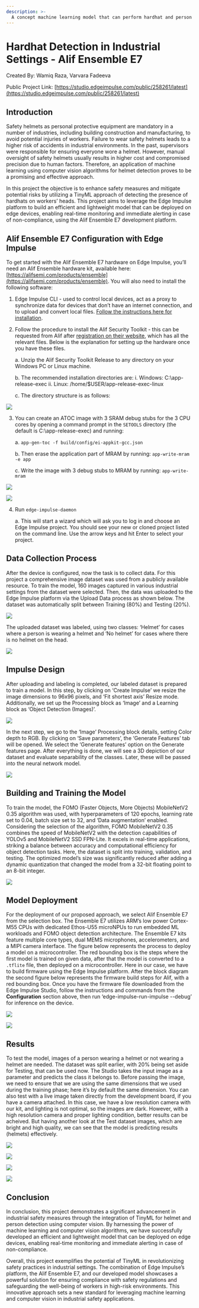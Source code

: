 ```yaml
---
description: >-
  A concept machine learning model that can perform hardhat and person detection using computer vision on the Alif Ensemble E7.
---
```


# Hardhat Detection in Industrial Settings - Alif Ensemble E7

Created By: Wamiq Raza, Varvara Fadeeva

Public Project Link: [https://studio.edgeimpulse.com/public/258261/latest](https://studio.edgeimpulse.com/public/258261/latest)

## Introduction

Safety helmets as personal protective equipment are mandatory in a number of industries, including building construction and manufacturing, to avoid potential injuries of workers. Failure to wear safety helmets leads to a higher risk of accidents in industrial environments. In the past, supervisors were responsible for ensuring everyone wore a helmet. However, manual oversight of safety helmets usually results in higher cost and compromised precision due to human factors. Therefore, an application of machine learning using computer vision algorithms for helmet detection proves to be a promising and effective approach.

In this project the objective is to enhance safety measures and mitigate potential risks by utilizing a TinyML approach of detecting the presence of hardhats on workers’ heads. This project aims to leverage the Edge Impulse platform to build an efficient and lightweight model that can be deployed on edge devices, enabling real-time monitoring and immediate alerting in case of non-compliance, using the Alif Ensemble E7 development platform.

## Alif Ensemble E7 Configuration with Edge Impulse

To get started with the Alif Ensemble E7 hardware on Edge Impulse, you’ll need an Alif Ensemble hardware kit, available here:  [https://alifsemi.com/products/ensemble](https://alifsemi.com/products/ensemble).  You will also need to install the following software:

1. Edge Impulse CLI -  used to control local devices, act as a proxy to synchronize data for devices that don’t have an internet connection, and to upload and convert local files. [Follow the instructions here for installation](https://docs.edgeimpulse.com/docs/tools/edge-impulse-cli/cli-installation).

2. Follow the procedure to install the Alif Security Toolkit - this can be requested from Alif after [registration on their website](https://alifsemi.com/login/register), which has all the relevant files. Below is the explanation for setting up the hardware once you have these files.

	a. Unzip the Alif Security Toolkit Release to any directory on your Windows PC or Linux machine.

	b. The recommended <release-location> installation directories are:
		i. Windows: C:\app-release-exec
		ii. Linux: /home/$USER/app-release-exec-linux

	c. The directory structure is as follows:

![](../.gitbook/assets/helmet-detection-alif-ensemble/files.jpg)

3. You can create an ATOC image with 3 SRAM debug stubs for the 3 CPU cores by opening a command prompt in the `SETOOLS` directory (the default is C:\app-release-exec) and running:

	a. `app-gen-toc -f build/config/ei-appkit-gcc.json`

	b. Then erase the application part of MRAM by running:	`app-write-mram -e app`

	c. Write the image with 3 debug stubs to MRAM by running:  `app-write-mram`

![](../.gitbook/assets/helmet-detection-alif-ensemble/command-1.jpg)

![](../.gitbook/assets/helmet-detection-alif-ensemble/command-2.jpg)

4. Run `edge-impulse-daemon`

	a. This will start a wizard which will ask you to log in and choose an Edge Impulse project. You should see your new or cloned project listed on the command line. Use the arrow keys and hit Enter to select your project.

## Data Collection Process

After the device is configured, now the task is to collect data. For this project a comprehensive image dataset was used from a publicly available resource. To train the model, 160 images captured in various industrial settings from the dataset were selected. Then, the data was uploaded to the Edge Impulse platform via the Upload Data process as shown below. The dataset was automatically split between Training (80%) and Testing (20%).

![](../.gitbook/assets/helmet-detection-alif-ensemble/upload.jpg)

The uploaded dataset was labeled, using two classes: ‘Helmet’ for cases where a person is wearing a helmet and ‘No helmet’ for cases where there is no helmet on the head.

![](../.gitbook/assets/helmet-detection-alif-ensemble/helmet.jpg)

## Impulse Design

After uploading and labeling is completed, our labeled dataset is prepared to train a model. In this step, by clicking on ‘Create Impulse’ we resize the image dimensions to 96x96 pixels, and ‘Fit shortest axis’ Resize mode. Additionally, we set up the Processing block as ‘Image’ and a Learning block as ‘Object Detection (Images)’.

![](../.gitbook/assets/helmet-detection-alif-ensemble/impulse.jpg)

In the next step, we go to the ‘Image’ Processing block details, setting Color depth to RGB. By clicking on ‘Save parameters’, the ‘Generate Features’ tab will be opened. We select the ‘Generate features’ option on the Generate features page. After everything is done, we will see a 3D
depiction of our dataset and evaluate separability of the classes. Later, these will be passed into the neural network model.

![](../.gitbook/assets/helmet-detection-alif-ensemble/features.jpg)

## Building and Training the Model

To train the model, the FOMO (Faster Objects, More Objects) MobileNetV2 0.35 algorithm was used, with hyperparameters of 120 epochs, learning rate set to 0.04, batch size set to 32, and ‘Data augmentation’ enabled. Considering the selection of the algorithm, FOMO MobileNetV2 0.35 combines the speed of MobileNetV2 with the detection capabilities of YOLOv5 and MobileNetV2 SSD FPN-Lite. It excels in real-time applications, striking a balance between accuracy and computational efficiency for object detection tasks. Here, the dataset is split into training, validation, and testing. The optimized model’s size was significantly reduced after adding a dynamic quantization that changed the model from a 32-bit floating point to an 8-bit integer.

![](../.gitbook/assets/helmet-detection-alif-ensemble/model.jpg)

## Model Deployment

For the deployment of our proposed approach, we select Alif Ensemble E7 from the selection box.  The Ensemble E7 utilizes ARM’s low power Cortex-M55 CPUs with dedicated Ethos-U55 microNPUs to run embedded ML workloads and FOMO object detection architecture. The Ensemble E7 kits feature multiple core types, dual MEMS microphones, accelerometers, and a MIPI camera interface. The figure below represents the process to deploy a model on a microcontroller. The red bounding box is the steps where the first model is trained on given data, after that the model is converted to a `.tflite` file, then deployed on a microcontroller. Here in our case, we have to build firmware using the Edge Impulse platform. After the block diagram the second figure below represents the firmware build steps for Alif, with a red bounding box. Once you have the firmware file downloaded from the Edge Impulse Studio, follow the instructions and commands from the **Configuration** section above, then run ‘edge-impulse-run-impulse --debug’ for inference on the device.

![](../.gitbook/assets/helmet-detection-alif-ensemble/architecture.jpg)

![](../.gitbook/assets/helmet-detection-alif-ensemble/deployment.jpg)

## Results

To test the model, images of a person wearing a helmet or not wearing a helmet are needed. The dataset was split earlier, with 20% being set aside for Testing, that can be used now. The Studio takes the input image as a parameter and predicts the class it belongs to. Before passing the image, we need to ensure that we are using the same dimensions that we used during the training phase; here it’s by default the same dimension. You can also test with a live image taken directly from the development board, if you have a camera attached. In this case, we have a low resolution camera with our kit, and lighting is not optimal, so the images are dark.  However, with a high resolution camera and proper lighting condition, better results can be acheived. But having another look at the Test dataset images, which are bright and high quality, we can see that the model is predicting results (helmets) effectively. 

![](../.gitbook/assets/helmet-detection-alif-ensemble/testing-1.jpg)

![](../.gitbook/assets/helmet-detection-alif-ensemble/testing-2.jpg)

![](../.gitbook/assets/helmet-detection-alif-ensemble/testing-3.jpg)

![](../.gitbook/assets/helmet-detection-alif-ensemble/testing-4.jpg)

## Conclusion

In conclusion, this project demonstrates a significant advancement in industrial safety measures through the integration of TinyML for helmet and person detection using computer vision. By harnessing the power of machine learning and computer vision algorithms, we have successfully developed an efficient and lightweight model that can be deployed on edge devices, enabling real-time monitoring and immediate alerting in case of non-compliance.

Overall, this project exemplifies the potential of TinyML in revolutionizing safety practices in industrial settings. The combination of Edge Impulse’s platform, the Alif Ensemble E7, and our developed model showcases a powerful solution for ensuring compliance with safety regulations and safeguarding the well-being of workers in high-risk environments. This innovative approach sets a new standard for leveraging machine learning and computer vision in industrial safety applications.

